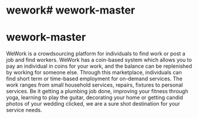 # wework# wework-master
# wework-master

WeWork is a crowdsourcing platform for individuals to find work or post a job and find workers. WeWork has a coin-based system which allows you to pay an individual in coins for your work, and the balance can be replenished by working for someone else. Through this marketplace, individuals can find short term or time-based employment for on-demand services. The work ranges from small household services, repairs, fixtures to personal services. Be it getting a plumbing job done, improving your fitness through yoga, learning to play the guitar, decorating your home or getting candid photos of your wedding clicked, we are a sure shot destination for your service needs.



